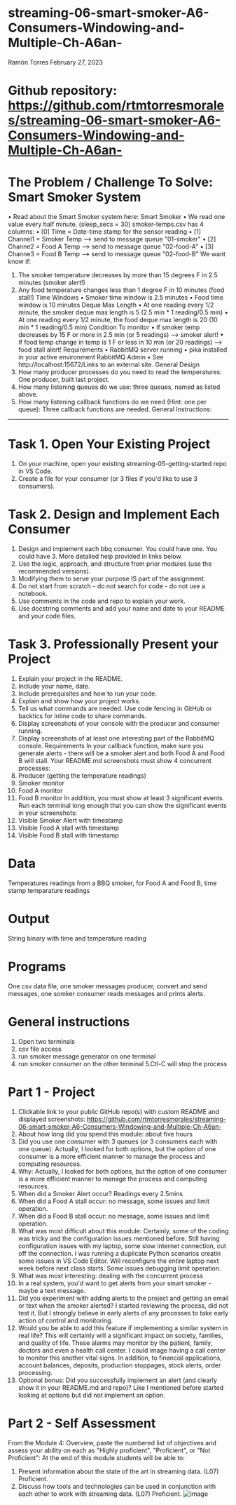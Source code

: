 # streaming-06-smart-smoker-A6-Consumers-Windowing-and-Multiple-Ch-A6an-
Ramón Torres
February 27, 2023
# Github repository: https://github.com/rtmtorresmorales/streaming-06-smart-smoker-A6-Consumers-Windowing-and-Multiple-Ch-A6an-
# The Problem / Challenge To Solve: Smart Smoker System
•	Read about the Smart Smoker system here: Smart Smoker
•	We read one value every half minute. (sleep_secs = 30)
smoker-temps.csv has 4 columns:
•	[0] Time = Date-time stamp for the sensor reading
•	[1] Channel1 = Smoker Temp --> send to message queue "01-smoker"
•	[2] Channe2 = Food A Temp --> send to message queue "02-food-A"
•	[3] Channe3 = Food B Temp --> send to message queue "02-food-B"
We want know if:
1.	The smoker temperature decreases by more than 15 degrees F in 2.5 minutes (smoker alert!)
2.	Any food temperature changes less than 1 degree F in 10 minutes (food stall!)
Time Windows
•	Smoker time window is 2.5 minutes
•	Food time window is 10 minutes
Deque Max Length
•	At one reading every 1/2 minute, the smoker deque max length is 5 (2.5 min * 1 reading/0.5 min)
•	At one reading every 1/2 minute, the food deque max length is 20 (10 min * 1 reading/0.5 min) 
Condition To monitor
•	If smoker temp decreases by 15 F or more in 2.5 min (or 5 readings)  --> smoker alert!
•	If food temp change in temp is 1 F or less in 10 min (or 20 readings)  --> food stall alert!
Requirements
•	RabbitMQ server running
•	pika installed in your active environment
RabbitMQ Admin
•	See http://localhost:15672/Links to an external site.
General Design 
1.	How many producer processes do you need to read the temperatures: One producer, built last project.
2.	How many listening queues do we use: three queues, named as listed above.
3.	How many listening callback functions do we need (Hint: one per queue): Three callback functions are needed.
 General Instructions:
________________________________________
# Task 1. Open Your Existing Project
1.	On your machine, open your existing streaming-05-getting-started repo in VS Code.
2.	Create a file for your consumer (or 3 files if you'd like to use 3 consumers).
 
# Task 2. Design and Implement Each Consumer
1.	Design and implement each bbq consumer. You could have one. You could have 3.  More detailed help provided in links below. 
2.	Use the logic, approach, and structure from prior modules (use the recommended versions).
3.	Modifying them to serve your purpose IS part of the assignment.
4.	Do not start from scratch - do not search for code - do not use a notebook.
5.	Use comments in the code and repo to explain your work. 
6.	Use docstring comments and add your name and date to your README and your code files. 
 
# Task 3. Professionally Present your Project
1.	Explain your project in the README.
2.	Include your name, date.
3.	Include prerequisites and how to run your code. 
4.	Explain and show how your project works. 
5.	Tell us what commands are needed. Use code fencing in GitHub or backtics for inline code to share commands.
6.	Display screenshots of your console with the producer and consumer running.
7.	Display screenshots of at least one interesting part of the RabbitMQ console. 
Requirements
In your callback function, make sure you generate alerts - there will be a smoker alert and both Food A and Food B will stall. 
Your README.md screenshots must show 4 concurrent processes:
1.	Producer (getting the temperature readings)
2.	Smoker monitor
3.	Food A monitor
4.	Food B monitor
In addition, you must show at least 3 significant events.
Run each terminal long enough that you can show the significant events in your screenshots:
1.	Visible Smoker Alert with timestamp
2.	Visible Food A stall with timestamp
3.	Visible Food B stall with timestamp
# Data
Temperatures readings from a BBQ smoker, for Food A and Food B, time stamp temparature readings
# Output
String binary with time and temperature reading
# Programs
One csv data file, one smoker messages producer, convert and send messages, one somker consumer reads messages and prints alerts.
# General instructions
1. Open two terminals
2. csv file access
3. run smoker message generator on one terminal
4. run smoker consumer on the other terminal
5.Ctl-C will stop the process

# Part 1 - Project 
1.	Clickable link to your public GitHub repo(s) with custom README and displayed screenshots:  https://github.com/rtmtorresmorales/streaming-06-smart-smoker-A6-Consumers-Windowing-and-Multiple-Ch-A6an-
2.	About how long did you spend this module:  about five hours
3.	Did you use one consumer with 3 queues (or 3 consumers each with one queue): Actually, I looked for both options, but the option of one consumer is a more efficient manner to manage the process and computing resources.
4.	Why:  Actually, I looked for both options, but the option of one consumer is a more efficient manner to manage the process and computing resources.
5.	When did a Smoker Alert occur? Readings every 2.5mins
6.	When did a Food A stall occur: no message, some issues and limit operation.
7.	When did a Food B stall occur: no message, some issues and limit operation.
8.	What was most difficult about this module:   Certainly, some of the coding was tricky and the configuration issues mentioned before. Still having configuration issues with my laptop, some slow internet connection, cut off the connection.  I was running a duplicate Python scenarios creatin some issues in VS Code Editor.  Will reconfigure the entire laptop next week before next class starts.  Some issues debugging limit operation. 
9.	What was most interesting:  dealing with the concurrent process
10.	In a real system, you'd want to get alerts from your smart smoker - maybe a text message.
1.	Did you experiment with adding alerts to the project and getting an email or text when the smoker alerted? I started reviewing the process, did not test it.  But I strongly believe in early alerts of any processes to take early action of control and monitoring.
2.	Would you be able to add this feature if implementing a similar system in real life? This will certainly will a significant impact on society, families, and quality of life.  These alarms may monitor by the patient, family, doctors and even a health call center.  I could image having a call center to monitor this another vital signs. In addition, to financial applications, account balances, deposits, production stoppages, stock alerts, order processing.
3.	Optional bonus: Did you successfully implement an alert (and clearly show it in your README.md and repo)?  Like I mentioned before started looking at options but did not implement an option. 
# Part 2 - Self Assessment
From the Module 4: Overview, paste the numbered list of objectives and assess your ability on each as "Highly proficient", "Proficient", or "Not Proficient":
At the end of this module students will be able to:
1.	Present information about the state of the art in streaming data. (L07) Proficient.
2.	Discuss how tools and technologies can be used in conjunction with each other to work with streaming data. (L07) Proficient.
![image](https://user-images.githubusercontent.com/111456228/221686133-65f827b0-194f-466c-ba72-e2bf334ea7a2.png)

